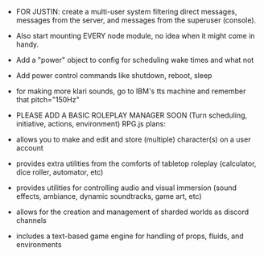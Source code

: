 - FOR JUSTIN: create a multi-user system filtering direct messages, messages from the server, and messages from the superuser (console).

- Also start mounting EVERY node module, no idea when it might come in handy.

- Add a "power" object to config for scheduling wake times and what not
- Add power control commands like shutdown, reboot, sleep

- for making more klari sounds, go to IBM's tts machine and remember that pitch="150Hz"

- PLEASE ADD A BASIC ROLEPLAY MANAGER SOON (Turn scheduling, initiative, actions, environment)
RPG.js plans:
- allows you to make and edit and store (multiple) character(s) on a user account
- provides extra utilities from the comforts of tabletop roleplay (calculator, dice roller, automator, etc)
- provides utilities for controlling audio and visual immersion (sound effects, ambiance, dynamic soundtracks, game art, etc)
- allows for the creation and management of sharded worlds as discord channels
- includes a text-based game engine for handling of props, fluids, and environments